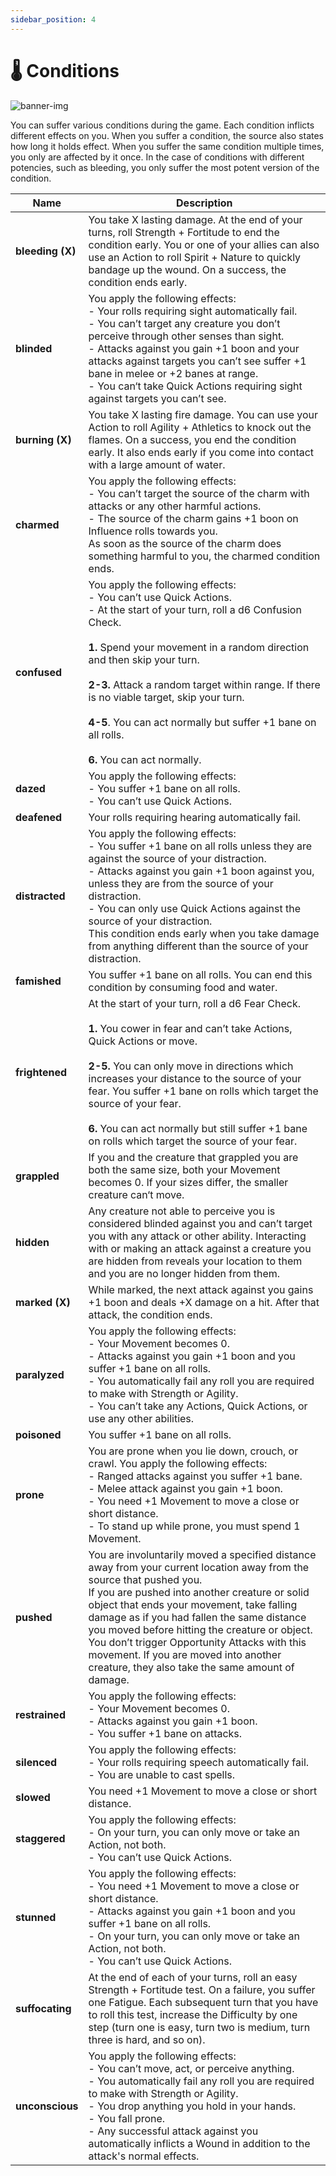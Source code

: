 ```yaml
---
sidebar_position: 4
---
```


# 🌡️ Conditions

![banner-img](/img/banner/conditions-banner.png)

You can suffer various conditions during the game. Each condition inflicts different effects on you. When you suffer a condition, the source also states how long it holds effect. When you suffer the same condition multiple times, you only are affected by it once. In the case of conditions with different potencies, such as bleeding, you only suffer the most potent version of the condition.

Name | Description
--- | ---
**bleeding (X)** | You take X lasting damage. At the end of your turns, roll Strength + Fortitude to end the condition early. You or one of your allies can also use an Action to roll Spirit + Nature to quickly bandage up the wound. On a success, the condition ends early.
**blinded** | You apply the following effects:<br/>- Your rolls requiring sight automatically fail.<br/>- You can’t target any creature you don’t perceive through other senses than sight.<br/>- Attacks against you gain +1 boon and your attacks against targets you can’t see suffer +1 bane in melee or +2 banes at range.<br/>- You can‘t take Quick Actions requiring sight against targets you can’t see.<br/>
**burning (X)** | You take X lasting fire damage. You can use your Action to roll Agility + Athletics to knock out the flames. On a success, you end the condition early. It also ends early if you come into contact with a large amount of water.
**charmed** | You apply the following effects:<br/>- You can’t target the source of the charm with attacks or any other harmful actions.<br/>- The source of the charm gains +1 boon on Influence rolls towards you.<br/>As soon as the source of the charm does something harmful to you, the charmed condition ends.<br/>
**confused** | You apply the following effects:<br/>- You can’t use Quick Actions.<br/>- At the start of your turn, roll a d6 Confusion Check.<br/><br/><strong>1. </strong>Spend your movement in a random direction and then skip your turn.<br/><br/><strong>2-3.</strong> Attack a random target within range. If there is no viable target, skip your turn.<br/><br/><strong>4-5</strong>. You can act normally but suffer +1 bane on all rolls.<br/><br/><strong>6.</strong> You can act normally.
**dazed** | You apply the following effects:<br/>- You suffer +1 bane on all rolls.<br/>- You can’t use Quick Actions.<br/>
**deafened** | Your rolls requiring hearing automatically fail.
**distracted** | You apply the following effects:<br/>- You suffer +1 bane on all rolls unless they are against the source of your distraction.<br/>- Attacks against you gain +1 boon against you, unless they are from the source of your distraction.<br/>- You can only use Quick Actions against the source of your distraction.<br/>This condition ends early when you take damage from anything different than the source of your distraction.<br/>
**famished** | You suffer +1 bane on all rolls. You can end this condition by consuming food and water.
**frightened** | At the start of your turn, roll a d6 Fear Check.<br/><br/><strong>1.</strong> You cower in fear and can’t take Actions, Quick Actions or move.<br/><br/><strong>2-5.</strong> You can only move in directions which increases your distance to the source of your fear. You suffer +1 bane on rolls which target the source of your fear.<br/><br/><strong>6. </strong>You can act normally but still suffer +1 bane on rolls which target the source of your fear.
**grappled** | If you and the creature that grappled you are both the same size, both your Movement becomes 0. If your sizes differ, the smaller creature can‘t move. 
**hidden** | Any creature not able to perceive you is considered blinded against you and can’t target you with any attack or other ability. Interacting with or making an attack against a creature you are hidden from reveals your location to them and you are no longer hidden from them.
**marked (X)** | While marked, the next attack against you gains +1 boon and deals +X damage on a hit. After that attack, the condition ends.
**paralyzed** | You apply the following effects:<br/>- Your Movement becomes 0.<br/>- Attacks against you gain +1 boon and you suffer +1 bane on all rolls.<br/>- You automatically fail any roll you are required to make with Strength or Agility.<br/>- You can’t take any Actions, Quick Actions, or use any other abilities.<br/>
**poisoned** | You suffer +1 bane on all rolls.
**prone** | You are prone when you lie down, crouch, or crawl. You apply the following effects:<br/>- Ranged attacks against you suffer +1 bane.<br/>- Melee attack against you gain +1 boon.<br/>- You need +1 Movement to move a close or short distance.<br/>- To stand up while prone, you must spend 1 Movement.<br/>
**pushed** | You are involuntarily moved a specified distance away from your current location away from the source that pushed you. <br/>If you are pushed into another creature or solid object that ends your movement, take falling damage as if you had fallen the same distance you moved before hitting the creature or object. You don’t trigger Opportunity Attacks with this movement. If you are moved into another creature, they also take the same amount of damage.<br/>
**restrained** | You apply the following effects:<br/>- Your Movement becomes 0.<br/>- Attacks against you gain +1 boon.<br/>- You suffer +1 bane on attacks.<br/>
**silenced** | You apply the following effects:<br/>- Your rolls requiring speech automatically fail.<br/>- You are unable to cast spells.<br/>
**slowed** | You need +1 Movement to move a close or short distance.
**staggered** | You apply the following effects:<br/>- On your turn, you can only move or take an Action, not both.<br/>- You can’t use Quick Actions.<br/>
**stunned** | You apply the following effects:<br/>- You need +1 Movement to move a close or short distance.<br/>- Attacks against you gain +1 boon and you suffer +1 bane on all rolls.<br/>- On your turn, you can only move or take an Action, not both.<br/>- You can’t use Quick Actions.<br/>
**suffocating** | At the end of each of your turns, roll an easy Strength + Fortitude test. On a failure, you suffer one Fatigue. Each subsequent turn that you have to roll this test, increase the Difficulty by one step (turn one is easy, turn two is medium, turn three is hard, and so on).
**unconscious** | You apply the following effects:<br/>- You can’t move, act, or perceive anything.<br/>- You automatically fail any roll you are required to make with Strength or Agility.<br/>- You drop anything you hold in your hands.<br/>- You fall prone.<br/>- Any successful attack against you automatically inflicts a Wound in addition to the attack's normal effects.<br/>
